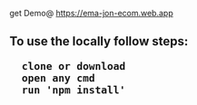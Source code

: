get Demo@ https://ema-jon-ecom.web.app

<h2>To use the locally follow steps:

```
  clone or download
  open any cmd
  run 'npm install'
```



